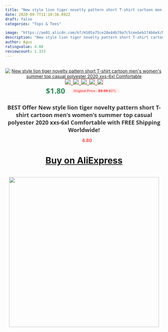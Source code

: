 ```yaml
---
title: "New style lion tiger novelty pattern short T-shirt cartoon men's women's summer top casual polyester 2020 xxs-6xl Comfortable"
date: 2020-09-7T11:10:36.892Z
draft: false
categories: "Tops & Tees"

image: "https://ae01.alicdn.com/kf/H105a75ce28e44b79a7c5ceebeb174b6eX/New-style-lion-tiger-novelty-pattern-short-T-shirt-cartoon-men-s-women-s-summer-top.jpg"
description: "New style lion tiger novelty pattern short T-shirt cartoon men's women's summer top casual polyester 2020 xxs-6xl Comfortable"
author: Agus
ratingvalue: 4.80
reviewcount: 1.333
---
```

<br>
<div style="text-align: center;">
<a href="https://s.click.aliexpress.com/e/_ASWEMH" target="_blank" rel="nofollow noopener noreferrer"><img alt="New style lion tiger novelty pattern short T-shirt cartoon men's women's summer top casual polyester 2020 xxs-6xl Comfortable" class="magnifier-image" src="https://ae01.alicdn.com/kf/H105a75ce28e44b79a7c5ceebeb174b6eX/New-style-lion-tiger-novelty-pattern-short-T-shirt-cartoon-men-s-women-s-summer-top.jpg_640x640.jpg">
<br>
<img style="border:1px solid salmon" src="https://ae01.alicdn.com/kf/H105a75ce28e44b79a7c5ceebeb174b6eX/New-style-lion-tiger-novelty-pattern-short-T-shirt-cartoon-men-s-women-s-summer-top.jpg_120x120.jpg">&nbsp;&nbsp;<img style="border:1px solid salmon" src="https://ae01.alicdn.com/kf/H31bc186c771b4b80858ef86665b7347ce/New-style-lion-tiger-novelty-pattern-short-T-shirt-cartoon-men-s-women-s-summer-top.jpg_120x120.jpg">&nbsp;&nbsp;<img style="border:1px solid salmon" src="https://ae01.alicdn.com/kf/H19f46bae09c548709e1a23fa971175c4t/New-style-lion-tiger-novelty-pattern-short-T-shirt-cartoon-men-s-women-s-summer-top.jpg_120x120.jpg">&nbsp;&nbsp;<img style="border:1px solid salmon" src="https://ae01.alicdn.com/kf/H9b1797db6a02419ca5bb2460761f2c4dJ/New-style-lion-tiger-novelty-pattern-short-T-shirt-cartoon-men-s-women-s-summer-top.jpg_120x120.jpg">&nbsp;&nbsp;<img style="border:1px solid salmon" src="https://ae01.alicdn.com/kf/H291317a7dd944d40ba100b17697dc18cx/New-style-lion-tiger-novelty-pattern-short-T-shirt-cartoon-men-s-women-s-summer-top.jpg_120x120.jpg"></a></div><br0>
<div style="text-align: center;"><span style="background-color: white; border: 0px; box-sizing: border-box; color: seagreen; display: inline-block; font-family: &quot;open sans&quot; , &quot;arial&quot; , &quot;helvetica&quot; , sans-serif , &quot;heiti&quot;; font-size: 24px; font-stretch: inherit; font-weight: 700; line-height: inherit; margin: 0px 10px 0px 0px; padding: 0px; vertical-align: middle;">$1.80 </span>
<span style="background: rgb(255 , 241 , 241); border-radius: 3px; border: 0px; box-sizing: border-box; color: #ff4747; display: inline-block; font-family: inherit; font-size: 12px; font-stretch: inherit; font-style: inherit; font-variant: inherit; font-weight: 600; line-height: inherit; margin: 0px; padding: 2px 5px; transform: scale(0.9); vertical-align: middle;">Original Price : <b style="text-decoration: line-through;">$9.99 </b> 82%&nbsp;&nbsp;</span></div>
<h1 style="color: #333333; display: inline-block; font-family: &quot;open sans&quot; , &quot;arial&quot; , &quot;helvetica&quot; , sans-serif , &quot;heiti&quot;; font-size: 18px; font-stretch: inherit; font-weight: 700; text-align: center;">BEST Offer New style lion tiger novelty pattern short T-shirt cartoon men's women's summer top casual polyester 2020 xxs-6xl Comfortable with FREE Shipping Worldwide!</h1>
<div style="color: #ff4747; text-align: center;">
<img src="https://4.bp.blogspot.com/-M0ZcTcb-5uY/XleCXlxnR4I/AAAAAAAAAEc/OrjgMkXV1oMQFaCRZj5HQwOCBcu3w1FegCPcBGAYYCw/s1600/star.png" style="height: 15px;">&nbsp;<b>4.80</b></div>
<div class="button_cont" align="center"><a class="buynow_a" href="https://s.click.aliexpress.com/e/_ASWEMH" target="_blank" rel="nofollow noopener noreferrer"><H1>Buy on AliExpress</H1></a></div><br>
<div class="separator" style="clear: both; text-align: center;">
<img src="https://lh3.googleusercontent.com/-pTy5HemUv9M/XlePHvY0dAI/AAAAAAAAAE4/0nX5iRUoIWY8eMW9Dpxeirr157OZliDIgCLcBGAsYHQ/s1600/badge.gif" width="480">
</div>
